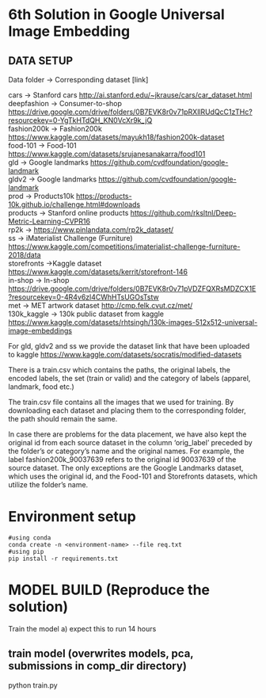 # 6th Solution in Google Universal Image Embedding  

## DATA SETUP 

Data folder → Corresponding dataset [link]

cars → Stanford cars http://ai.stanford.edu/~jkrause/cars/car_dataset.html   
deepfashion →  Consumer-to-shop https://drive.google.com/drive/folders/0B7EVK8r0v71pRXllRUdQcC1zTHc?resourcekey=0-YgTkHTdQH_KN0VcXr9k_jQ  
fashion200k →  Fashion200k https://www.kaggle.com/datasets/mayukh18/fashion200k-dataset    
food-101 → Food-101 https://www.kaggle.com/datasets/srujanesanakarra/food101  
gld → Google landmarks https://github.com/cvdfoundation/google-landmark  
gldv2 → Google landmarks https://github.com/cvdfoundation/google-landmark  
prod → Products10k https://products-10k.github.io/challenge.html#downloads  
products → Stanford online products https://github.com/rksltnl/Deep-Metric-Learning-CVPR16  
rp2k → https://www.pinlandata.com/rp2k_dataset/   
ss → iMaterialist Challenge (Furniture) https://www.kaggle.com/competitions/imaterialist-challenge-furniture-2018/data  
storefronts →Kaggle dataset https://www.kaggle.com/datasets/kerrit/storefront-146  
in-shop →  In-shop https://drive.google.com/drive/folders/0B7EVK8r0v71pVDZFQXRsMDZCX1E?resourcekey=0-4R4v6zl4CWhHTsUGOsTstw  
met → MET artwork dataset http://cmp.felk.cvut.cz/met/  
130k_kaggle → 130k public dataset from kaggle https://www.kaggle.com/datasets/rhtsingh/130k-images-512x512-universal-image-embeddings  

For gld, gldv2 and ss we provide the dataset link that have been uploaded to kaggle https://www.kaggle.com/datasets/socratis/modified-datasets  

There is a train.csv which contains the paths, the original labels, the encoded labels, the set (train or valid) and the category of labels (apparel, landmark, food etc.)  

The train.csv file contains all the images that we used for training. By downloading each dataset and placing them to the corresponding folder, the path should remain the same.  

In case there are problems for the data placement, we have also kept the original id from each source dataset in the column ‘orig_label’ preceded by the folder’s or category’s name and the original names. For example,  the label fashion200k_90037639 refers to the original id 90037639 of the source dataset. The only exceptions are the Google Landmarks dataset, which uses the original id, and the Food-101 and Storefronts datasets, which utilize the folder’s name.

# Environment setup
```
#using conda  
conda create -n <environment-name> --file req.txt  
#using pip   
pip install -r requirements.txt  
```

# MODEL BUILD (Reproduce the solution)

Train the model
    a) expect this to run 14 hours

## train model (overwrites models, pca, submissions in comp_dir directory)
python train.py
